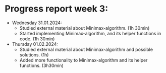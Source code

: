# Progress report week 3:

- Wednesday 31.01.2024:
  - Studied external material about Minimax-algorithm. (1h 30min)
  - Started implementing Minimax-algorithm, and its helper functions in code. (1h 30min)
- Thursday 01.02.2024:
  - Studied external material about Minimax-algorithm and possible solutions. (1h)
  - Added more functionality to Minimax-algorithm and its helper functions. (3h30min)
